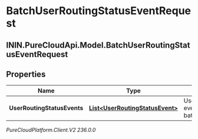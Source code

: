 # BatchUserRoutingStatusEventRequest

## ININ.PureCloudApi.Model.BatchUserRoutingStatusEventRequest

## Properties

|Name | Type | Description | Notes|
|------------ | ------------- | ------------- | -------------|
| **UserRoutingStatusEvents** | [**List&lt;UserRoutingStatusEvent&gt;**](UserRoutingStatusEvent) | UserRoutingStatus events for this batch | [optional] |



_PureCloudPlatform.Client.V2 236.0.0_
